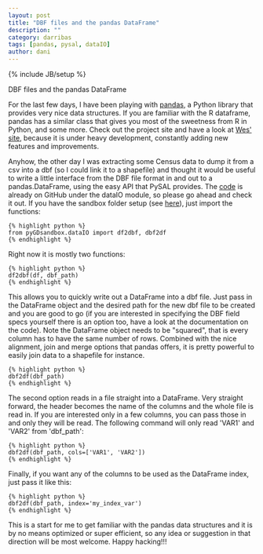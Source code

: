 ```yaml
---
layout: post
title: "DBF files and the pandas DataFrame"
description: ""
category: darribas
tags: [pandas, pysal, dataIO]
author: dani
---
```

{% include JB/setup %}

DBF files and the pandas DataFrame

For the last few days, I have been playing with
[pandas](http://pandas.pydata.org), a Python library that
provides very nice data structures. If you are familiar with the R dataframe,
pandas has a similar class that gives you most of the sweetness from R in
Python, and some more. Check out the project site and have a look at [Wes'
site](http://blog.wesmckinney.com/), because it is under heavy development, constantly adding new features and improvements.

Anyhow, the other day I was extracting some Census data to dump it from a csv
into a dbf (so I could link it to a shapefile) and thought it would be useful
to write a little interface from the DBF file format in and out to a
pandas.DataFrame, using the easy API that PySAL provides. The [code](https://github.com/GeoDaSandbox/sandbox/blob/master/pyGDsandbox/dataIO.py) is already
on GitHub under the dataIO module, so please go ahead and check it out. If you
have the sandbox folder setup (see [here](http://geodasandbox.github.com/2012/03/28/how-to-get-up-and-running-with-the-geoda-center-sandbox/)), just import the functions:

    {% highlight python %}
    from pyGDsandbox.dataIO import df2dbf, dbf2df
    {% endhighlight %}

Right now it is mostly two functions:

    {% highlight python %}
    df2dbf(df, dbf_path)
    {% endhighlight %}

This allows you to quickly write out a DataFrame into a dbf file. Just pass in the DataFrame object and the desired path for the new dbf file to be created and you are good to go (if you are interested in specifying the DBF field specs yourself there is an option too, have a look at the documentation on the code). Note the DataFrame object needs to be "squared", that is every column has to have the same number of rows. Combined with the nice alignment, join and merge options that pandas offers, it is pretty powerful to easily join data to a shapefile for instance.

    {% highlight python %}
    dbf2df(dbf_path)
    {% endhighlight %}

The second option reads in a file straight into a DataFrame. Very straight forward, the header becomes the name of the columns and the whole file is read in. If you are interested only in a few columns, you can pass those in and only they will be read. The following command will only read 'VAR1' and 'VAR2' from 'dbf_path':

    {% highlight python %}
    dbf2df(dbf_path, cols=['VAR1', 'VAR2'])
    {% endhighlight %}

Finally, if you want any of the columns to be used as the DataFrame index, just pass it like this:

    {% highlight python %}
    dbf2df(dbf_path, index='my_index_var')
    {% endhighlight %}

This is a start for me to get familiar with the pandas data structures and it is by no means optimized or super efficient, so any idea or suggestion in that direction will be most welcome. Happy hacking!!!


